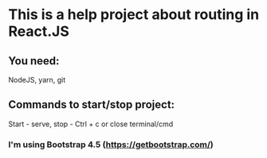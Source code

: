 # This is a help project about routing in React.JS


## You need:
NodeJS, yarn, git

## Commands to start/stop project:
Start - serve, stop - Ctrl + c or close terminal/cmd

### I'm using Bootstrap 4.5 (https://getbootstrap.com/)